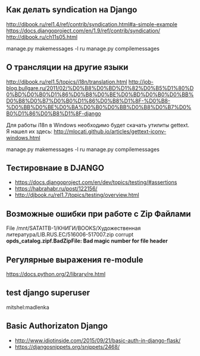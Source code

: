 ## Как делать syndication на Django
http://djbook.ru/rel1.4/ref/contrib/syndication.html#a-simple-example
https://docs.djangoproject.com/en/1.9/ref/contrib/syndication/
http://djbook.ru/ch11s05.html

manage.py makemessages -l ru
manage.py compilemessages

## О трансляции на другие языки
http://djbook.ru/rel1.5/topics/i18n/translation.html
http://job-blog.bullgare.ru/2011/02/%D0%B8%D0%BD%D1%82%D0%B5%D1%80%D0%BD%D0%B0%D1%86%D0%B8%D0%BE%D0%BD%D0%B0%D0%BB%D0%B8%D0%B7%D0%B0%D1%86%D0%B8%D1%8F-%D0%B8-%D0%BB%D0%BE%D0%BA%D0%B0%D0%BB%D0%B8%D0%B7%D0%B0%D1%86%D0%B8%D1%8F-django

Для работы i18n в Windows необходимо будет скачать утилиты gettext. Я нашел их здесь:
http://mlocati.github.io/articles/gettext-iconv-windows.html

manage.py makemessages -l ru
manage.py compilemessages


## Тестировнаие в DJANGO
 - https://docs.djangoproject.com/en/dev/topics/testing/#assertions
 - https://habrahabr.ru/post/122156/
 - http://djbook.ru/rel1.7/topics/testing/overview.html

## Возможные ошибки при работе с Zip Файлами
File /mnt/SATA1TB-1/КНИГИ/BOOKS/Художественная литература/LIB.RUS.EC/516006-517007.zip corrupt
**opds_catalog.zipf.BadZipFile: Bad magic number for file header**


## Регулярные выражения re-module
https://docs.python.org/2/library/re.html

## test django superuser
mitshel:madlenka

## Basic Authorizaton Django
- http://www.idiotinside.com/2015/09/21/basic-auth-in-django-flask/
- https://djangosnippets.org/snippets/2468/

